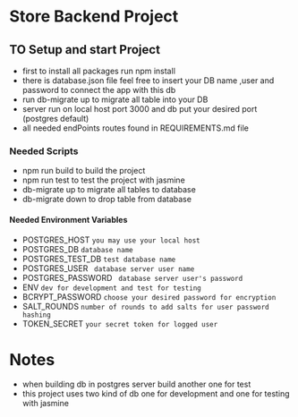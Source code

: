 # Store Backend Project

## TO Setup and start Project 
- first to install all packages run npm install 
- there is database.json file feel free to insert your DB name ,user and password to connect the app with this db
- run db-migrate up to migrate all table into your DB
- server run on local host port 3000 and db put your desired port (postgres default) 
- all needed endPoints routes found in REQUIREMENTS.md file

### Needed Scripts
- npm run build  to build the project
- npm run test to test the project with jasmine
- db-migrate up to migrate all tables to database
- db-migrate down to drop table from database

#### Needed Environment Variables
- POSTGRES_HOST ` you may use your local host `
- POSTGRES_DB  `database name`
- POSTGRES_TEST_DB `test database name`
- POSTGRES_USER ` database server user name`
- POSTGRES_PASSWORD ` database server user's password`
- ENV `dev for development and test for testing `
- BCRYPT_PASSWORD `choose your desired password for encryption`
- SALT_ROUNDS `number of rounds to add salts for user password hashing`
- TOKEN_SECRET `your secret token for logged user`
# Notes
- when building db in postgres server build another one for test
- this project uses two kind of db one for development and one for testing with jasmine 
